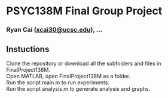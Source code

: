 # PSYC138M Final Group Project
### Ryan Cai (xcai30@ucsc.edu), ...

## Instuctions
Clone the repository or download all the subfolders and files in FinalProject138M.  
Open MATLAB, open FinalProject138M as a folder.  
Run the script main.m to run experiments.  
Run the script analysis.m to generate analysis and graphs.  


